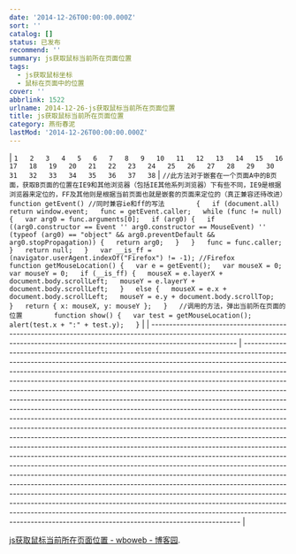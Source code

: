 ```yaml
---
date: '2014-12-26T00:00:00.000Z'
sort: ''
catalog: []
status: 已发布
recommend: ''
summary: js获取鼠标当前所在页面位置
tags:
  - js获取鼠标坐标
  - 鼠标在页面中的位置
cover: ''
abbrlink: 1522
urlname: 2014-12-26-js获取鼠标当前所在页面位置
title: js获取鼠标当前所在页面位置
category: 燕衔春泥
lastMod: '2014-12-26T00:00:00.000Z'
---
```


| `1  
2  
3  
4  
5  
6  
7  
8  
9  
10  
11  
12  
13  
14  
15  
16  
17  
18  
19  
20  
21  
22  
23  
24  
25  
26  
27  
28  
29  
30  
31  
32  
33  
34  
35  
36  
37  
38` | `//此方法对于嵌套在一个页面A中的B页面，获取B页面的位置在IE9和其他浏览器（包括IE其他系列浏览器）下有些不同，IE9是根据浏览器来定位的，FF及其他则是根据当前页面也就是嵌套的页面来定位的（真正兼容还待改进）　　　　function getEvent() //同时兼容ie和ff的写法        {  
            if (document.all)  
                return window.event;  
            func = getEvent.caller;  
            while (func != null) {  
                var arg0 = func.arguments[0];  
                if (arg0) {  
                    if ((arg0.constructor == Event '' arg0.constructor == MouseEvent) '' (typeof (arg0) == "object" && arg0.preventDefault && arg0.stopPropagation)) {  
                        return arg0;  
                    }  
                }  
                func = func.caller;  
            }  
            return null;  
        }  
        var __is_ff = (navigator.userAgent.indexOf("Firefox") != -1); //Firefox         function getMouseLocation() {  
            var e = getEvent();  
            var mouseX = 0;  
            var mouseY = 0;  
            if (__is_ff) {  
                mouseX = e.layerX + document.body.scrollLeft;  
                mouseY = e.layerY + document.body.scrollLeft;  
            }  
            else {  
                mouseX = e.x + document.body.scrollLeft;  
                mouseY = e.y + document.body.scrollTop;  
            }  
            return { x: mouseX, y: mouseY };  
        }  
        //调用的方法，弹出当前所在页面的位置        function show() {  
            var test = getMouseLocation();  
            alert(test.x + ":" + test.y);  
        }` |
| ------------------------------------------------------------------------------------------------------------------------------------------------------------------------------------ | ----------------------------------------------------------------------------------------------------------------------------------------------------------------------------------------------------------------------------------------------------------------------------------------------------------------------------------------------------------------------------------------------------------------------------------------------------------------------------------------------------------------------------------------------------------------------------------------------------------------------------------------------------------------------------------------------------------------------------------------------------------------------------------------------------------------------------------------------------------------------------------------------------------------------------------------------------------------------------------------------------------------------------------------------------------------------------------------------------------------------------------------------------------------------------------------------------------------------------------------------------------------------------------------------------------------------------------------------------------------------------------------------------------------------------------------------------------------------------------------------------------------------------------------- |


[js获取鼠标当前所在页面位置 - wboweb - 博客园](http://www.cnblogs.com/wangbogo/archive/2012/08/23/2651841.html).

